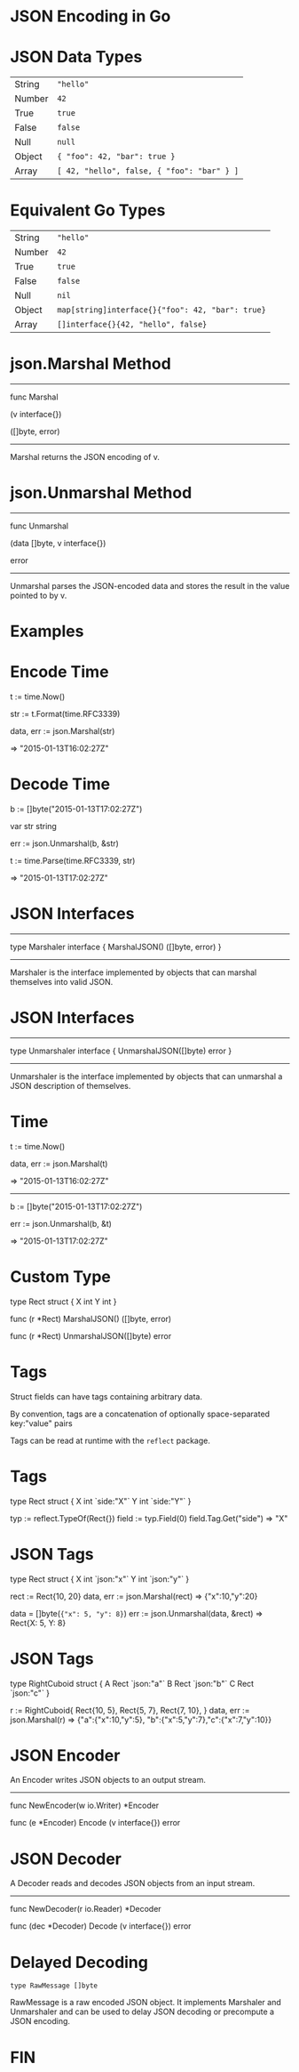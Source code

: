 <!SLIDE>

# JSON Encoding in Go

<!SLIDE>

# JSON Data Types

|        |                                            |
| ------ | ------------------------------------------ |
| String | `"hello"`                                  |
| Number | `42`                                       |
| True   | `true`                                     |
| False  | `false`                                    |
| Null   | `null`                                     |
| Object | `{ "foo": 42, "bar": true }`               |
| Array  | `[ 42, "hello", false, { "foo": "bar" } ]` |

<!SLIDE>

# Equivalent Go Types

|        |                                                  |
| ------ | ------------------------------------------------ |
| String | `"hello"`                                        |
| Number | `42`                                             |
| True   | `true`                                           |
| False  | `false`                                          |
| Null   | `nil`                                            |
| Object | `map[string]interface{}{"foo": 42, "bar": true}` |
| Array  | `[]interface{}{42, "hello", false}`              |

<!SLIDE methods>

# json.Marshal Method

---

<p class="code">
func Marshal

(v interface{})

([]byte, error)
</p>

---

Marshal returns the JSON encoding of v.

<!SLIDE methods>

# json.Unmarshal Method

---

<p class="code">
func Unmarshal

(data []byte, v interface{})

error
</p>

---

Unmarshal parses the JSON-encoded data and stores the result in the value pointed to by v.

<!SLIDE>

# Examples

<!SLIDE methods>

# Encode Time

<p class="code">
t := time.Now()

str := t.Format(time.RFC3339)

data, err := json.Marshal(str)

=> "2015-01-13T16:02:27Z"
</p>

<!SLIDE methods>

# Decode Time

<p class="code">
b := []byte("2015-01-13T17:02:27Z")

var str string

err := json.Unmarshal(b, &str)

t := time.Parse(time.RFC3339, str)

=> "2015-01-13T17:02:27Z"
</p>

<!SLIDE methods>

# JSON Interfaces

---

<p class="code">
type Marshaler interface {
  MarshalJSON() ([]byte, error)
}
</p>

---

Marshaler is the interface implemented by objects that can marshal themselves into valid JSON.

<!SLIDE methods>

# JSON Interfaces

---

<p class="code">
type Unmarshaler interface {
  UnmarshalJSON([]byte) error
}
</p>

---

Unmarshaler is the interface implemented by objects that can unmarshal a JSON description of themselves.

<!SLIDE methods>

# Time

<p class="code" style="margin-top:0">
t := time.Now()

data, err := json.Marshal(t)

=> "2015-01-13T16:02:27Z"
</p>

---

<p class="code" style="margin-top:0">
b := []byte("2015-01-13T17:02:27Z")

err := json.Unmarshal(b, &t)

=> "2015-01-13T17:02:27Z"
</p>

<!SLIDE methods>

# Custom Type

<p class="code">
type Rect struct {
  X int
  Y int
}

func (r *Rect) MarshalJSON()
                ([]byte, error)

func (r *Rect) UnmarshalJSON([]byte)
                error
</p>

<!SLIDE methods>

# Tags

Struct fields can have tags containing arbitrary data.

By convention, tags are a concatenation of optionally space-separated key:"value" pairs

Tags can be read at runtime with the `reflect` package.

<!SLIDE methods>

# Tags

<p class="code">
type Rect struct {
  X int `side:"X"`
  Y int `side:"Y"`
}

typ := reflect.TypeOf(Rect{})
field := typ.Field(0)
field.Tag.Get("side")
=> "X"
</p>

<!SLIDE methods>

# JSON Tags

<p class="code">
type Rect struct {
  X int `json:"x"`
  Y int `json:"y"`
}

rect := Rect{10, 20}
data, err := json.Marshal(rect)
=> {"x":10,"y":20}

data = []byte(`{"x": 5, "y": 8}`)
err := json.Unmarshal(data, &rect)
=> Rect{X: 5, Y: 8}
</p>

<!SLIDE methods>

# JSON Tags

<p class="code" style="margin-top:0">
type RightCuboid struct {
  A Rect `json:"a"`
  B Rect `json:"b"`
  C Rect `json:"c"`
}

r := RightCuboid{
  Rect{10, 5}, Rect{5, 7}, Rect{7, 10},
}
data, err := json.Marshal(r)
=> {"a":{"x":10,"y":5},
"b":{"x":5,"y":7},"c":{"x":7,"y":10}}
</p>

<!SLIDE methods>

# JSON Encoder

An Encoder writes JSON objects to an output stream.

---

<p class="code">
func NewEncoder(w io.Writer)
               *Encoder

func (e *Encoder) Encode
                  (v interface{})
                  error
</p>

<!SLIDE methods>

# JSON Decoder

A Decoder reads and decodes JSON objects from an input stream.

---

<p class="code">
func NewDecoder(r io.Reader)
               *Decoder

func (dec *Decoder) Decode
                    (v interface{})
                    error
</p>

<!SLIDE methods>

# Delayed Decoding

`type RawMessage []byte`

RawMessage is a raw encoded JSON object. It implements Marshaler and Unmarshaler and can be used to delay JSON decoding or precompute a JSON encoding.

<!SLIDE methods>

# FIN
